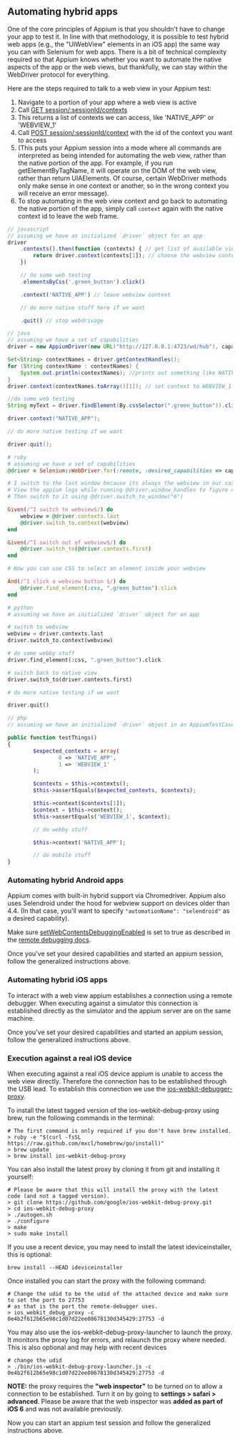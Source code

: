 ## Automating hybrid apps

One of the core principles of Appium is that you shouldn't have to change
your app to test it. In line with that methodology, it is possible to test
hybrid web apps (e.g., the "UIWebView" elements in an iOS app) the same way
you can with Selenium for web apps. There is a bit of technical complexity
required so that Appium knows whether you want to automate the native aspects
of the app or the web views, but thankfully, we can stay within the
WebDriver protocol for everything.

Here are the steps required to talk to a web view in your Appium test:

1.  Navigate to a portion of your app where a web view is active
1.  Call [GET session/:sessionId/contexts](https://code.google.com/p/selenium/source/browse/spec-draft.md?repo=mobile)
1.  This returns a list of contexts we can access, like 'NATIVE_APP' or 'WEBVIEW_1'
1.  Call [POST session/:sessionId/context](https://code.google.com/p/selenium/source/browse/spec-draft.md?repo=mobile)
    with the id of the context you want to access
1.  (This puts your Appium session into a mode where all commands are
    interpreted as being intended for automating the web view,
    rather than the native portion of the app. For example,
    if you run getElementByTagName, it will operate on the DOM of the web
    view, rather than return UIAElements. Of course,
    certain WebDriver methods only make sense in one context or another,
    so in the wrong context you will receive an error message).
1.  To stop automating in the web view context and go back to automating the
    native portion of the app, simply call `context` again with the native
    context id to leave the web frame.

```javascript
// javascript
// assuming we have an initialized `driver` object for an app
driver
	.contexts().then(function (contexts) { // get list of available views. Returns array: ["NATIVE_APP","WEBVIEW_1"]
		return driver.context(contexts[1]); // choose the webview context
	})

	// do some web testing
	.elementsByCss('.green_button').click()

	.context('NATIVE_APP') // leave webview context

	// do more native stuff here if we want

	.quit() // stop webdrivage
```

```java
// java
// assuming we have a set of capabilities
driver = new AppiumDriver(new URL("http://127.0.0.1:4723/wd/hub"), capabilities);

Set<String> contextNames = driver.getContextHandles();
for (String contextName : contextNames) {
	System.out.println(contextNames); //prints out something like NATIVE_APP \n WEBVIEW_1
}
driver.context(contextNames.toArray()[1]); // set context to WEBVIEW_1

//do some web testing
String myText = driver.findElement(By.cssSelector(".green_button")).click();

driver.context("NATIVE_APP");

// do more native testing if we want

driver.quit();
```

```ruby
# ruby
# assuming we have a set of capabilities
@driver = Selenium::WebDriver.for(:remote, :desired_capabilities => capabilities, :url => SERVER_URL)

# I switch to the last window because its always the webview in our case, in other cases you may need to specify a window number
# View the appium logs while running @driver.window_handles to figure out which window is the one you want and find the associated number
# Then switch to it using @driver.switch_to_window("6")

Given(/^I switch to webview$/) do
	webview = @driver.contexts.last
	@driver.switch_to.context(webview)
end

Given(/^I switch out of webview$/) do
	@driver.switch_to(@driver.contexts.first)
end

# Now you can use CSS to select an element inside your webview

And(/^I click a webview button $/) do
	@driver.find_element(:css, ".green_button").click
end
```

```python
# python
# assuming we have an initialized `driver` object for an app

# switch to webview
webview = driver.contexts.last
driver.switch_to.context(webview)

# do some webby stuff
driver.find_element(:css, ".green_button").click

# switch back to native view
driver.switch_to(driver.contexts.first)

# do more native testing if we want

driver.quit()
```

```php
// php
// assuming we have an initialized `driver` object in an AppiumTestCase

public function testThings()
{
		$expected_contexts = array(
				0 => 'NATIVE_APP',
				1 => 'WEBVIEW_1'
		);

		$contexts = $this->contexts();
		$this->assertEquals($expected_contexts, $contexts);

		$this->context($contexts[1]);
		$context = $this->context();
		$this->assertEquals('WEBVIEW_1', $context);

		// do webby stuff

		$this->context('NATIVE_APP');

		// do mobile stuff
}
```

### Automating hybrid Android apps

Appium comes with built-in hybrid support via Chromedriver. Appium also uses
Selendroid under the hood for webview support on devices older than 4.4. (In
that case, you'll want to specify `"automationName": "selendroid"` as a desired
capability).

Make sure
[setWebContentsDebuggingEnabled](http://developer.android.com/reference/android/webkit/WebView.html#setWebContentsDebuggingEnabled(boolean)) is set to true as described in the [remote debugging docs](https://developer.chrome.com/devtools/docs/remote-debugging#configure-webview).

Once you've set your desired capabilities and started an appium session, follow the generalized instructions above.

### Automating hybrid iOS apps

To interact with a web view appium establishes a connection
using a remote debugger. When executing against a
simulator this connection is established directly as the simulator and
the appium server are on the same machine.

Once you've set your desired capabilities and started an appium session, follow the generalized instructions above.

### Execution against a real iOS device

When executing against a real iOS device appium is unable to access the web view directly. Therefore the
connection has to be established through the USB lead. To establish this
connection we use the [ios-webkit-debugger-proxy](https://github.com/google/ios-webkit-debug-proxy).

To install the latest tagged version of the ios-webkit-debug-proxy using
brew, run the following commands in the terminal:

``` center
# The first command is only required if you don't have brew installed.
> ruby -e "$(curl -fsSL https://raw.github.com/mxcl/homebrew/go/install)"
> brew update
> brew install ios-webkit-debug-proxy
```

You can also install the latest proxy by cloning it from git and installing
it yourself:

``` center
# Please be aware that this will install the proxy with the latest code (and not a tagged version).
> git clone https://github.com/google/ios-webkit-debug-proxy.git
> cd ios-webkit-debug-proxy
> ./autogen.sh
> ./configure
> make
> sudo make install
```

If you use a recent device, you may need to install the latest
ideviceinstaller, this is optional:

```
brew install --HEAD ideviceinstaller
```

Once installed you can start the proxy with the following command:

``` center
# Change the udid to be the udid of the attached device and make sure to set the port to 27753
# as that is the port the remote-debugger uses.
> ios_webkit_debug_proxy -c 0e4b2f612b65e98c1d07d22ee08678130d345429:27753 -d
```

You may also use the ios-webkit-debug-proxy-launcher to launch the
proxy. It monitors the proxy log for errors, and relaunch the proxy
where needed. This is also optional and may help with recent devices

``` center
# change the udid
> ./bin/ios-webkit-debug-proxy-launcher.js -c 0e4b2f612b65e98c1d07d22ee08678130d345429:27753 -d
```

**NOTE:** the proxy requires the **"web inspector"** to be turned on to
allow a connection to be established. Turn it on by going to **settings >
safari > advanced**. Please be aware that the web inspector was **added as
part of iOS 6** and was not available previously.

Now you can start an appium test session and follow the generalized instructions above.

